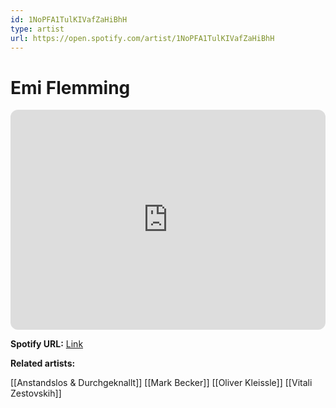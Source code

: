 ```yaml
---
id: 1NoPFA1TulKIVafZaHiBhH
type: artist
url: https://open.spotify.com/artist/1NoPFA1TulKIVafZaHiBhH
---
```

# Emi Flemming

<iframe style="border-radius:12px" src="https://open.spotify.com/embed/artist/1NoPFA1TulKIVafZaHiBhH" width="100%" height="352" frameBorder="0" allowfullscreen="" allow="autoplay; clipboard-write; encrypted-media; fullscreen; picture-in-picture" loading="lazy"></iframe>

**Spotify URL:** [Link](https://open.spotify.com/artist/1NoPFA1TulKIVafZaHiBhH)

**Related artists:**

[[Anstandslos & Durchgeknallt]]
[[Mark Becker]]
[[Oliver Kleissle]]
[[Vitali Zestovskih]]
